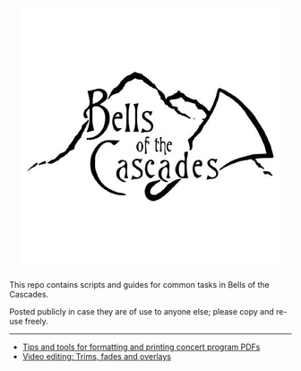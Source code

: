 <h1 align="center">
  <a href="https://www.bellsofthecascades.org">
    <img src="images/boc-logo.jpg" alt="Bells of the Cascades" width="460" height="460">
  </a>
</h1>

This repo contains scripts and guides for common tasks in Bells of the Cascades.

Posted publicly in case they are of use to anyone else; please copy and re-use freely.

---

- [Tips and tools for formatting and printing concert program PDFs](program-pdf.md)
- [Video editing: Trims, fades and overlays](video-editing.md)
